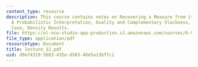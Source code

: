 ```yaml
---
content_type: resource
description: This course contains notes on Recovering a Measure from its Moments,
  A Probabilistic Interpretation, Duality and Complementary Slackness, Multivariate
  Case, Density Results.
file: https://ol-ocw-studio-app-production.s3.amazonaws.com/courses/6-972-algebraic-techniques-and-semidefinite-optimization-spring-2006/d9e743195683435ed58346e5a13bffc1_lecture_12.pdf
file_type: application/pdf
resourcetype: Document
title: lecture_12.pdf
uid: d9e74319-5683-435e-d583-46e5a13bffc1
---
```

